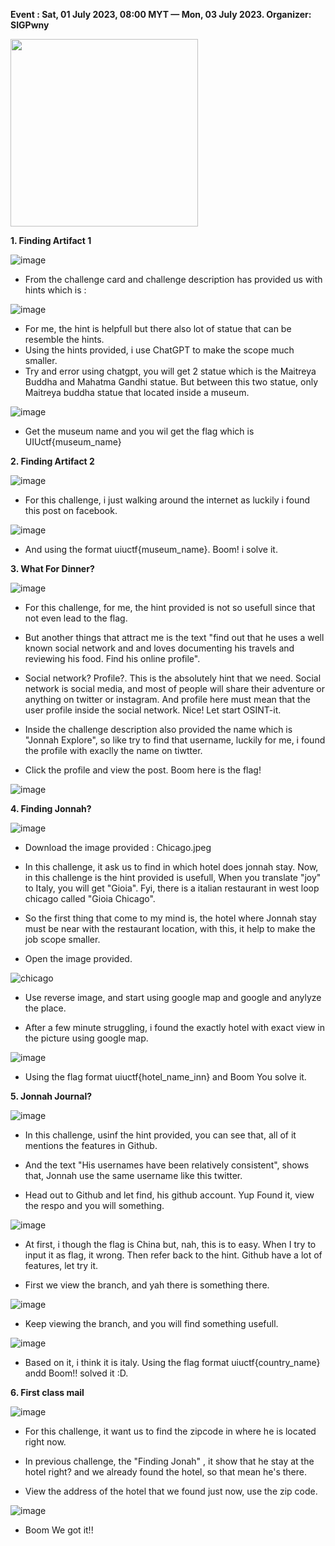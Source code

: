 **Event : Sat, 01 July 2023, 08:00 MYT — Mon, 03 July 2023. Organizer: SIGPwny**

<p>
  <img src="https://ctftime.org/media/cache/3f/97/3f97a83ec8cf8013006ebb2342b7e9d3.png" width=300>
</p>



**1. Finding Artifact 1**

![image](https://github.com/01bst/UIUctf2023/assets/103404282/fb0e6800-65bc-4345-a53d-0945f95b3c19)

* From the challenge card and challenge description has provided us with hints which is :

![image](https://github.com/01bst/UIUctf2023/assets/103404282/4f6b6ce9-0dab-410c-9595-e67f40963df5)

* For me, the hint is helpfull but there also lot of statue that can be resemble the hints. 
* Using the hints provided, i use ChatGPT to make the scope much smaller.
* Try and error using chatgpt, you will get 2 statue which is the Maitreya Buddha and Mahatma Gandhi statue. But between this two statue, only Maitreya buddha statue that located inside a museum.

![image](https://github.com/01bst/UIUctf2023/assets/103404282/b1c75221-d063-47d0-b4e3-b9181d24b2e8)

* Get the museum name and you wil get the flag which is UIUctf{museum_name}

**2. Finding Artifact 2**

![image](https://github.com/01bst/UIUctf2023/assets/103404282/e02f77ec-fabb-4d19-bee5-030e0a451618)

* For this challenge, i just walking around the internet as luckily i found this post on facebook.

![image](https://github.com/01bst/UIUctf2023/assets/103404282/08feb0b1-4aeb-4883-b540-5af694134417)

* And using the format uiuctf{museum_name}. Boom! i solve it.

**3. What For Dinner?**

![image](https://github.com/01bst/UIUctf2023/assets/103404282/8d8ea6ca-2cdf-4cfa-a17c-3323d7df57e5)

* For this challenge, for me, the hint provided is not so usefull since that not even lead to the flag.
  
* But another things that attract me is the text "find out that he uses a well known social network and and loves documenting his travels and reviewing his food. Find his online profile".
  
* Social network? Profile?. This is the absolutely hint that we need. Social network is social media, and most of people will share their adventure or anything on twitter or instagram. And profile here must mean that the user profile inside the social network. Nice! Let start OSINT-it.
  
* Inside the challenge description also provided the name which is "Jonnah Explore", so like try to find that username, luckily for me, i found the profile with exaclly the name on tiwtter.
  
* Click the profile and view the post. Boom here is the flag!

![image](https://github.com/01bst/UIUctf2023/assets/103404282/7659dac5-00ae-45b8-a157-1a1dc13128bb)



**4. Finding Jonnah?**

![image](https://github.com/01bst/UIUctf2023/assets/103404282/93cc92c6-6aa6-47a9-b101-05d67771a9c1)

* Download the image provided : Chicago.jpeg

* In this challenge, it ask us to find in which hotel does jonnah stay. Now, in this challenge is the hint provided is usefull, When you translate "joy" to Italy, you will get "Gioia". Fyi, there is a italian restaurant in west loop chicago called "Gioia Chicago".

* So the first thing that come to my mind is, the hotel where Jonnah stay must be near with the restaurant location, with this, it help to make the job scope smaller.

* Open the image provided.

![chicago](https://github.com/01bst/UIUctf2023/assets/103404282/94f756d4-ee50-4f88-ad88-6f3409116fc0)

* Use reverse image, and start using google map and google and anylyze the place.

* After a few minute struggling, i found the exactly hotel with exact view in the picture using google map.

![image](https://github.com/01bst/UIUctf2023/assets/103404282/ee3a3661-3a7d-4b8c-a938-adcfb15b5c16)

* Using the flag format uiuctf{hotel_name_inn} and Boom You solve it.
  

**5. Jonnah Journal?**

![image](https://github.com/01bst/UIUctf2023/assets/103404282/d511a244-78d8-47fa-9122-5463cc292b7d)

* In this challenge, usinf the hint provided, you can see that, all of it mentions the features in Github.

* And the text "His usernames have been relatively consistent", shows that, Jonnah use the same username like this twitter.

* Head out to Github and let find, his github account. Yup Found it, view the respo and you will something.

![image](https://github.com/01bst/UIUctf2023/assets/103404282/d5098720-9ece-4f15-b327-700e2d97f687)

* At first, i though the flag is China but, nah, this is to easy. When I try to input it as flag, it wrong. Then refer back to the hint. Github have a lot of features, let try it.

* First we view the branch, and yah there is something there.

![image](https://github.com/01bst/UIUctf2023/assets/103404282/5f27f1b0-f507-45a2-9f11-3d89f2927d0b)

* Keep viewing the branch, and you will find something usefull.

![image](https://github.com/01bst/UIUctf2023/assets/103404282/39620810-8d96-4ae6-8502-9edcd9097383)

* Based on it, i think it is italy. Using the flag format uiuctf{country_name} andd Boom!! solved it :D. 


**6. First class mail**

![image](https://github.com/01bst/UIUctf2023/assets/103404282/266f5c32-d263-47a8-b5ff-422ec953f3d2)

* For this challenge, it want us to find the zipcode in where he is located right now.

* In previous challenge, the "Finding Jonah" , it show that he stay at the hotel right? and we already found the hotel, so that mean he's there.

* View the address of the hotel that we found just now, use the zip code.

![image](https://github.com/01bst/UIUctf2023/assets/103404282/8e11f779-18df-4cd4-b17d-083228d0a0be)

* Boom We got it!!


